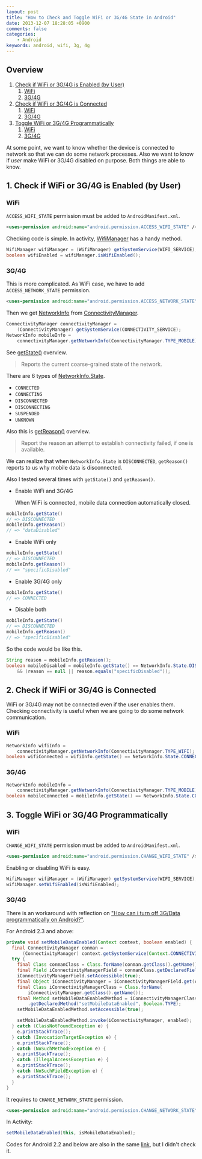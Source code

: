 ```yaml
---
layout: post
title: "How to Check and Toggle WiFi or 3G/4G State in Android"
date: 2013-12-07 18:28:05 +0900
comments: false
categories:
    - Android
keywords: android, wifi, 3g, 4g
---
```


## Overview

1. [Check if WiFi or 3G/4G is Enabled (by User)](#1)
    1. [WiFi](#1-1)
    2. [3G/4G](#1-2)
2. [Check if WiFi or 3G/4G is Connected](#2)
    1. [WiFi](#2-1)
    2. [3G/4G](#2-2)
3. [Toggle WiFi or 3G/4G Programmatically](#3)
    1. [WiFi](#3-1)
    2. [3G/4G](#3-2)

At some point, we want to know whether the device is connected to network so that we can do some network processes. Also we want to know if _user_ make WiFi or 3G/4G disabled on purpose. Both things are able to know.

<!-- more -->

<a id="1"></a>
## 1. Check if WiFi or 3G/4G is Enabled (by User)

<a id="1-1"></a>
### WiFi

`ACCESS_WIFI_STATE` permission must be added to `AndroidManifest.xml`.

``` xml AndroidManifest.xml
<uses-permission android:name="android.permission.ACCESS_WIFI_STATE" />
```

Checking code is simple. In activity, [WifiManager][] has a handy method.

[WifiManager]: http://developer.android.com/reference/android/net/wifi/WifiManager.html

``` java
WifiManager wifiManager = (WifiManager) getSystemService(WIFI_SERVICE);
boolean wifiEnabled = wifiManager.isWifiEnabled();
```

<a id="1-2"></a>
### 3G/4G

This is more complicated. As WiFi case, we have to add `ACCESS_NETWORK_STATE` permission.

``` xml AndroidManifest.xml
<uses-permission android:name="android.permission.ACCESS_NETWORK_STATE" />
```

Then we get [NetworkInfo][] from [ConnectivityManager][].

[NetworkInfo]: http://developer.android.com/reference/android/net/NetworkInfo.html
[ConnectivityManager]: http://developer.android.com/reference/android/net/ConnectivityManager.html

``` java
ConnectivityManager connectivityManager =
    (ConnectivityManager) getSystemService(CONNECTIVITY_SERVICE);
NetworkInfo mobileInfo =
    connectivityManager.getNetworkInfo(ConnectivityManager.TYPE_MOBILE);
```

See [getState()][] overview.

> Reports the current coarse-grained state of the network.

[getState()]: http://developer.android.com/reference/android/net/NetworkInfo.html#getState()

There are 6 types of [NetworkInfo.State][].

- `CONNECTED`
- `CONNECTING`
- `DISCONNECTED`
- `DISCONNECTING`
- `SUSPENDED`
- `UNKNOWN`

[NetworkInfo.State]: http://developer.android.com/reference/android/net/NetworkInfo.State.html

Also this is [getReason()][] overview.

> Report the reason an attempt to establish connectivity failed, if one is available.

[getReason()]: http://developer.android.com/reference/android/net/NetworkInfo.html#getReason()

We can realize that when `NetworkInfo.State` is `DISCONNECTED`, `getReason()` reports to us why mobile data is disconnected.

Also I tested several times with `getState()` and `getReason()`.

- Enable WiFi and 3G/4G

  When WiFi is connected, mobile data connection automatically closed.

``` java
mobileInfo.getState()
// => DISCONNECTED
mobileInfo.getReason()
// => "dataDisabled"
```

- Enable WiFi only

``` java
mobileInfo.getState()
// => DISCONNECTED
mobileInfo.getReason()
// => "specificDisabled"
```

- Enable 3G/4G only

``` java
mobileInfo.getState()
// => CONNECTED
```

- Disable both

``` java
mobileInfo.getState()
// => DISCONNECTED
mobileInfo.getReason()
// => "specificDisabled"
```

So the code would be like this.

``` java
String reason = mobileInfo.getReason();
boolean mobileDisabled = mobileInfo.getState() == NetworkInfo.State.DISCONNECTED
    && (reason == null || reason.equals("specificDisabled"));
```

<a id="2"></a>
## 2. Check if WiFi or 3G/4G is Connected

WiFi or 3G/4G may not be connected even if the user enables them. Checking connectivity is useful when we are going to do some network communication.

<a id="2-1"></a>
### WiFi

``` java
NetworkInfo wifiInfo =
    connectivityManager.getNetworkInfo(ConnectivityManager.TYPE_WIFI);
boolean wifiConnected = wifiInfo.getState() == NetworkInfo.State.CONNECTED;
```

<a id="2-2"></a>
### 3G/4G

``` java
NetworkInfo mobileInfo =
    connectivityManager.getNetworkInfo(ConnectivityManager.TYPE_MOBILE);
boolean mobileConnected = mobileInfo.getState() == NetworkInfo.State.CONNECTED;
```

<a id="3"></a>
## 3. Toggle WiFi or 3G/4G Programmatically

<a id="3-1"></a>
### WiFi

`CHANGE_WIFI_STATE` permission must be added to `AndroidManifest.xml`.

``` xml AndroidManifest.xml
<uses-permission android:name="android.permission.CHANGE_WIFI_STATE" />
```

Enabling or disabling WiFi is easy.

``` java
WifiManager wifiManager = (WifiManager) getSystemService(WIFI_SERVICE);
wifiManager.setWifiEnabled(isWifiEnabled);
```

<a id="3-2"></a>
### 3G/4G

There is an workaround with reflection on ["How can i turn off 3G/Data programmatically on Android?"][Stack Overflow].

[Stack Overflow]: http://stackoverflow.com/questions/12535101/how-can-i-turn-off-3g-data-programmatically-on-android#12535246

For Android 2.3 and above:

``` java
private void setMobileDataEnabled(Context context, boolean enabled) {
  final ConnectivityManager conman =
      (ConnectivityManager) context.getSystemService(Context.CONNECTIVITY_SERVICE);
  try {
    final Class conmanClass = Class.forName(conman.getClass().getName());
    final Field iConnectivityManagerField = conmanClass.getDeclaredField("mService");
    iConnectivityManagerField.setAccessible(true);
    final Object iConnectivityManager = iConnectivityManagerField.get(conman);
    final Class iConnectivityManagerClass = Class.forName(
        iConnectivityManager.getClass().getName());
    final Method setMobileDataEnabledMethod = iConnectivityManagerClass
        .getDeclaredMethod("setMobileDataEnabled", Boolean.TYPE);
    setMobileDataEnabledMethod.setAccessible(true);

    setMobileDataEnabledMethod.invoke(iConnectivityManager, enabled);
  } catch (ClassNotFoundException e) {
    e.printStackTrace();
  } catch (InvocationTargetException e) {
    e.printStackTrace();
  } catch (NoSuchMethodException e) {
    e.printStackTrace();
  } catch (IllegalAccessException e) {
    e.printStackTrace();
  } catch (NoSuchFieldException e) {
    e.printStackTrace();
  }
}
```

It requires to `CHANGE_NETWORK_STATE` permission.

``` xml AndroidManifest.xml
<uses-permission android:name="android.permission.CHANGE_NETWORK_STATE" />
```

In Activity:

``` java
setMobileDataEnabled(this, isMobileDataEnabled);
```

Codes for Android 2.2 and below are also in the same [link][Stack Overflow], but I didn't check it.
